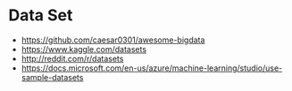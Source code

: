 # Data Set
* https://github.com/caesar0301/awesome-bigdata
* https://www.kaggle.com/datasets
* http://reddit.com/r/datasets
* https://docs.microsoft.com/en-us/azure/machine-learning/studio/use-sample-datasets
